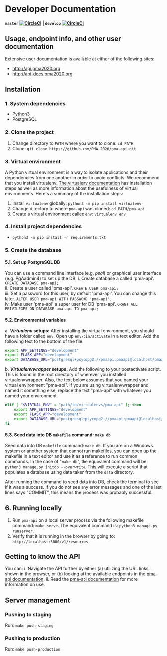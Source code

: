 # Developer Documentation
#### `master` [![CircleCI](https://circleci.com/gh/PMA-2020/pma-api/tree/master.svg?style=svg&circle-token=3cd5fffe3dad1d27e6cc1000307bc299e2ef3e77)](https://circleci.com/gh/PMA-2020/pma-api/tree/master) |  `develop` [![CircleCI](https://circleci.com/gh/PMA-2020/pma-api/tree/develop.svg?style=svg&circle-token=3cd5fffe3dad1d27e6cc1000307bc299e2ef3e77)](https://circleci.com/gh/PMA-2020/pma-api/tree/develop)

<!--
// We should uncomment this when it is up-to-date.
## Relational Database Diagram
<img src="https://raw.githubusercontent.com/joeflack4/pma-api/develop/pma_api/docs/source/_static/apiClassDiagramV4.png" data-canonical-src="https://raw.githubusercontent.com/joeflack4/pma-api/develop/pma_api/docs/source/_static/apiClassDiagramV4.png" width="620" height="513" />
-->

## Usage, endpoint info, and other user documentation
Extensive user documentation is available at either of the following sites:
- http://api.pma2020.org
- http://api-docs.pma2020.org

## Installation
### 1. System dependencies
- [Python3](https://www.python.org/downloads/)
- PostgreSQL

### 2. Clone the project
1. Change directory to `PATH` where you want to clone: `cd PATH`
2. Clone: `git clone https://github.com/PMA-2020/pma-api.git`

### 3. Virtual environment
A Python virtual environment is a way to isolate applications and their dependencies from one another in order to avoid conflicts. We recommend that you install virtualenv. [The virtualenv documentation](https://virtualenv.pypa.io/en/stable/) has installation steps as well as more information about the usefulness of virtual environments. Here's a summary of the installation steps:

1. Install `virtualenv` globally: `python3 -m pip install virtualenv`
2. Change directory to where `pma-api` was cloned: `cd PATH/pma-api`
3. Create a virtual environment called `env`: `virtualenv env`

### 4. Install project dependencies
- `python3 -m pip install -r requirements.txt`

### 5. Create the database
#### 5.1. Set up PostgreSQL DB
You can use a command line interface (e.g. _psql_) or graphical user interface (e.g. PgAadmin4) to set up the DB.
i. Create database a called 'pma-api'. `CREATE DATABASE pma-api;`  
ii. Create a user called 'pma-api'. `CREATE USER pma-api;`  
iii. Set a password for this user, by default 'pma-api'. You can change this later. `ALTER USER pma-api WITH PASSWORD 'pma-api';`  
iv. Make user 'pma-api' a super user for DB 'pma-api'. `GRANT ALL PRIVILEGES ON DATABASE pma-api TO pma-api;`  

#### 5.2. Environmental variables
a. **_Virtualenv_ setups:** After installing the virtual environment, you should have a folder called `env`. Open up `env/bin/activate` in a text editor. Add the following text to the bottom of the file.
```bash
export APP_SETTINGS="development"
export FLASK_APP="development"
export DATABASE_URL="postgresql+psycopg2://pmaapi:pmaapi@localhost/pmaapi"
```
b. **_Virtualenvwrapper_ setups:** Add the following to your postactivate script. This is found in the root directory of wherever you installed virtualenvwrapper. Also, the text below assumes that you named your virtual environment "pma-api". If you are using virtualenvwrapper and named it something else, replace the text "pma-api" with whatever you named your environment.
```bash
elif [ "$VIRTUAL_ENV" = "path/to/virtualenvs/pma-api" ]; then
	export APP_SETTINGS="development"
	export FLASK_APP="development"
	export DATABASE_URL="postgresql+psycopg2://pmaapi:pmaapi@localhost/pmaapi"
fi
```

#### 5.3. Seed data into DB `makefile` command: `make db`
Seed data into DB `makefile` command: `make db`. If you are on a Windows system or another system that cannot run makefiles, you can open up the makefile in a text editor and use it as a reference to run common commands. In the case of "`make db`", the equivalent command will be: `python3 manage.py initdb --overwrite`. This will execute a script that populates a database using data taken from the `data` directory.

After running the command to seed data into DB, check the terminal to see if it was a success. If you do not see any error messages and one of the last lines says "COMMIT", this means the process was probably successful. 

## 6. Running locally
1. Run `pma-api` on a local server process via the following makefile command: `make serve`. The equivalent command is: `python3 manage.py runserver`.
2. Verify that it is running in the browser by going to: `http://localhost:5000/v1/resources`

## Getting to know the API
You can:
i. Navigate the API further by either (a) utilizing the URL links shown in the browser, or (b) looking at the available endpoints in the [pma-api documentation](https://api.pma2020.org).
ii. Read the [pma-api documentation](https://api.pma2020.org) for more information on use.

## Server management
### Pushing to staging
Run: `make push-staging`

### Pushing to production
Run: `make push-production`
